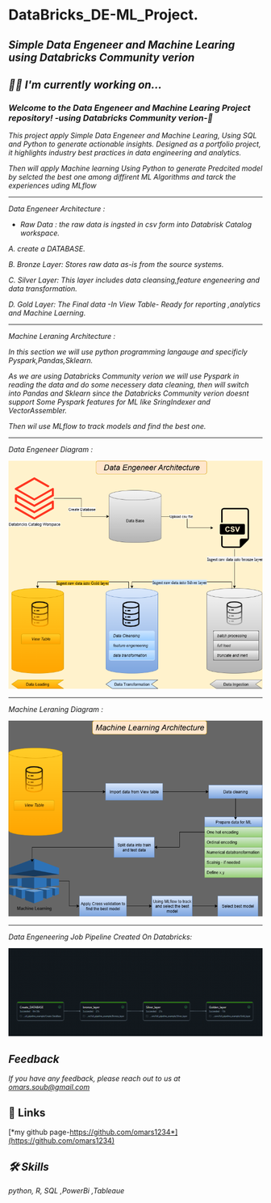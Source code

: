 # DataBricks_DE-ML_Project.


## *Simple Data Engeneer and Machine Learing using Databricks Community verion*

## *👩‍💻 I'm currently working on...*

### *Welcome to the Data Engeneer and Machine Learing Project repository!  -using Databricks Community verion-🚀*

*This project apply Simple Data Engeneer and Machine Learing, Using SQL and Python to generate actionable insights. Designed as a portfolio project, it highlights industry best practices in data engineering and analytics.*

*Then will apply Machine learning Using Python to generate Predcited model by selcted the best one among diffirent ML Algorithms and tarck the experiences uding MLflow*

----------

*Data Engeneer Architecture :*

* *Raw Data : the raw data is ingsted in csv form into Databrisk Catalog workspace.*

*A. create a DATABASE.*

*B. Bronze Layer: Stores raw data as-is from the source systems.*

*C. Silver Layer: This layer includes data cleansing,feature engeneering and data transformation.*

*D. Gold Layer: The Final data -In View Table- Ready for reporting ,analytics and Machine Laerning.*

----------

*Machine Leraning Architecture :*

*In this section we will use python programming langauge and specificly Pyspark,Pandas,Sklearn.*

*As we are using Databricks Community verion we will use Pyspark in reading the data and do some necessery data cleaning, then will switch into Pandas and Sklearn since the Databricks Community verion doesnt support Some Pyspark features for ML like SringIndexer and VectorAssembler.*

*Then wil use MLflow to track models and find the best one.*

----------

*Data Engeneer Diagram :*


![logo](DataBricks_DE_ML_Project1.png)


----------

*Machine Leraning Diagram :*


![logo](DataBricks_DE_ML_Project2.png)



------------


*Data Engeneering Job Pipeline Created On Databricks:*


![logo](DataEngeneeringPipeline.PNG)



## *Feedback*

*If you have any feedback, please reach out to us at omars.soub@gmail.com*

## 🔗 Links

[*my github page-https://github.com/omars1234*](https://github.com/omars1234)

## *🛠 Skills*
*python, R, SQL ,PowerBi ,Tableaue*
